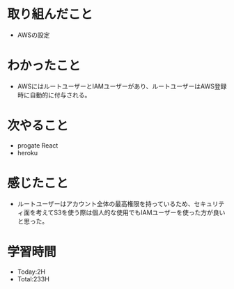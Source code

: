 # 取り組んだこと
- AWSの設定
# わかったこと
- AWSにはルートユーザーとIAMユーザーがあり、ルートユーザーはAWS登録時に自動的に付与される。
# 次やること
- progate React
- heroku
# 感じたこと
- ルートユーザーはアカウント全体の最高権限を持っているため、セキュリティ面を考えてS3を使う際は個人的な使用でもIAMユーザーを使った方が良いと思った。
# 学習時間
- Today:2H
- Total:233H
